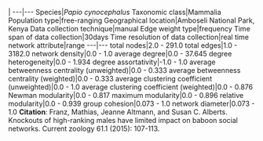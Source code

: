 |
---|---
Species|*Papio cynocephalus*
Taxonomic class|Mammalia
Population type|free-ranging
Geographical location|Amboseli National Park, Kenya
Data collection technique|manual 
Edge weight type|frequency
Time span of data collection|30days
Time resolution of data collection|real time
network attribute|range
---|---
total nodes|2.0 - 291.0
total edges|1.0 - 3182.0
network density|0.0 - 1.0
average degree|0.0 - 37.645
degree heterogeneity|0.0 - 1.934
degree assortativity|-1.0 - 1.0
average betweenness centrality (unweighted)|0.0 - 0.333
average betweenness centrality (weighted)|0.0 - 0.333
average clustering coefficient (unweighted)|0.0 - 1.0
average clustering coefficient (weighted)|0.0 - 0.876
Newman modularity|0.0 - 0.817
maximum modularity|0.0 - 0.896
relative modularity|0.0 - 0.939
group cohesion|0.073 - 1.0
network diameter|0.073 - 1.0
**Citation**: Franz, Mathias, Jeanne Altmann, and Susan C. Alberts. 
Knockouts of high-ranking males have limited impact on baboon social networks.
 Current zoology 61.1 (2015): 107-113.